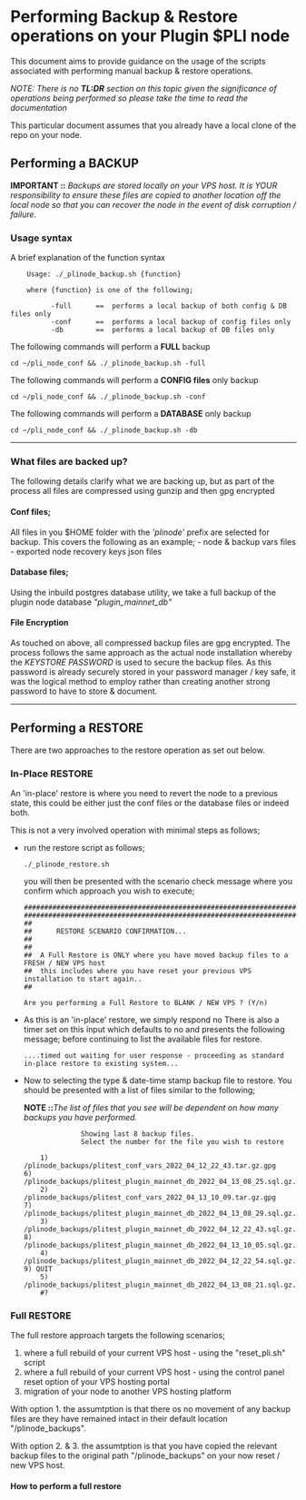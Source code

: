 # Performing Backup & Restore operations on your Plugin $PLI node

This document aims to provide guidance on the usage of the scripts associated with performing manual backup & restore operations.

_NOTE: There is no **TL:DR** section on this topic given the significance of operations being performed so please take the time to read the documentation_

This particular document assumes that you already have a local clone of the repo on your node.

## Performing a BACKUP

**IMPORTANT ::** _Backups are stored locally on your VPS host. It is YOUR responsibility to ensure these files are copied to another location off the local node so that you can recover the node in the event of disk corruption / failure._

### Usage syntax

A brief explanation of the function syntax 

        Usage: ./_plinode_backup.sh {function}

        where {function} is one of the following;

              -full      ==  performs a local backup of both config & DB files only
              -conf      ==  performs a local backup of config files only
              -db        ==  performs a local backup of DB files only


The following commands will perform a **FULL** backup

    cd ~/pli_node_conf && ./_plinode_backup.sh -full


The following commands will perform a **CONFIG files** only backup

    cd ~/pli_node_conf && ./_plinode_backup.sh -conf


The following commands will perform a **DATABASE** only backup 

    cd ~/pli_node_conf && ./_plinode_backup.sh -db

---

### What files are backed up?

The following details clarify what we are backing up, but as part of the process all files are compressed using gunzip and then gpg encrypted
#### Conf files;
All files in you $HOME folder with the _'plinode'_ prefix are selected for backup. This covers the following as an example;
    - node & backup vars files
    - exported node recovery keys json files

#### Database files;
Using the inbuild postgres database utility, we take a full backup of the plugin node database *_"plugin_mainnet_db"_*


#### File Encryption
As touched on above, all compressed backup files are gpg encrypted.  The process follows the same approach as the actual node installation whereby the _KEYSTORE PASSWORD_ is used to secure the backup files.  As this password is already securely stored in your password manager / key safe, it was the logical method to employ rather than creating another strong password to have to store & document.
    
---

## Performing a RESTORE

There are two approaches to the restore operation as set out below.

### In-Place RESTORE

An 'in-place' restore is where you need to revert the node to a previous state, this could be either just the conf files or the database files or indeed both.  

This is not a very involved operation with minimal steps as follows;

  - run the restore script as follows;
    
        ./_plinode_restore.sh

    you will then be presented with the scenario check message where you confirm which approach you wish to execute;

        #########################################################################
        #########################################################################
        ##
        ##      RESTORE SCENARIO CONFIRMATION...
        ##
        ##
        ##  A Full Restore is ONLY where you have moved backup files to a FRESH / NEW VPS host
        ##  this includes where you have reset your previous VPS installation to start again..
        ##

        Are you performing a Full Restore to BLANK / NEW VPS ? (Y/n)

  - As this is an 'in-place' restore, we simply respond no
    There is also a timer set on this input which defaults to no and presents the following message; before continuing to list the available files for restore.

        ....timed out waiting for user response - proceeding as standard in-place restore to existing system...

  - Now to selecting the type & date-time stamp backup file to restore. You should be presented with a list of files similar to the following;
    
    **NOTE ::**_The list of files that you see will be dependent on how many backups you have performed._

                      Showing last 8 backup files.
                      Select the number for the file you wish to restore

            1) /plinode_backups/plitest_conf_vars_2022_04_12_22_43.tar.gz.gpg	       6) /plinode_backups/plitest_plugin_mainnet_db_2022_04_13_08_25.sql.gz.gpg
            2) /plinode_backups/plitest_conf_vars_2022_04_13_10_09.tar.gz.gpg	       7) /plinode_backups/plitest_plugin_mainnet_db_2022_04_13_08_29.sql.gz.gpg
            3) /plinode_backups/plitest_plugin_mainnet_db_2022_04_12_22_43.sql.gz.gpg  8) /plinode_backups/plitest_plugin_mainnet_db_2022_04_13_10_05.sql.gz.gpg
            4) /plinode_backups/plitest_plugin_mainnet_db_2022_04_12_22_54.sql.gz.gpg  9) QUIT
            5) /plinode_backups/plitest_plugin_mainnet_db_2022_04_13_08_21.sql.gz.gpg
            #?



### Full RESTORE 

The full restore approach targets the following scenarios;

  1.  where a full rebuild of your current VPS host - using the "reset_pli.sh" script 
  2.  where a full rebuild of your current VPS host - using the control panel reset option of your VPS hosting portal
  3.  migration of your node to another VPS hosting platform

With option 1. the assumtption is that there os no movement of any backup files are they have remained intact in their default location "/plinode_backups".

With option 2. & 3. the assumtption is that you have copied the relevant backup files to the original path "/plinode_backups" on your now reset / new VPS host.

#### How to perform a full restore

